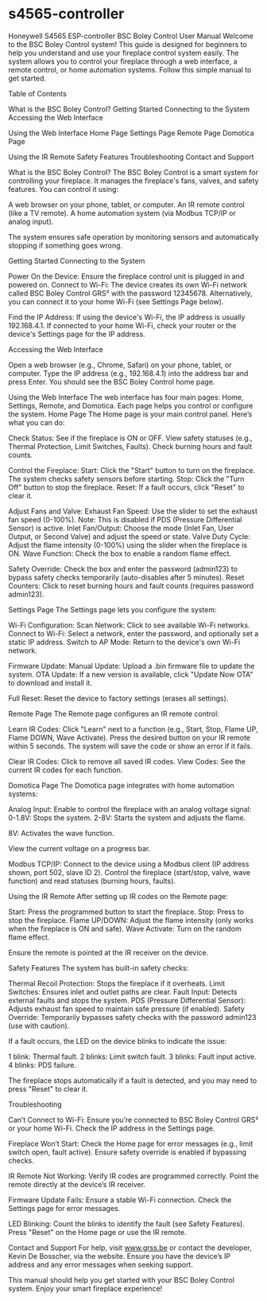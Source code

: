 # s4565-controller
Honeywell S4565 ESP-controller
BSC Boley Control User Manual
Welcome to the BSC Boley Control system! This guide is designed for beginners to help you understand and use your fireplace control system easily. The system allows you to control your fireplace through a web interface, a remote control, or home automation systems. Follow this simple manual to get started.

Table of Contents

What is the BSC Boley Control?
Getting Started
Connecting to the System
Accessing the Web Interface


Using the Web Interface
Home Page
Settings Page
Remote Page
Domotica Page


Using the IR Remote
Safety Features
Troubleshooting
Contact and Support


What is the BSC Boley Control?
The BSC Boley Control is a smart system for controlling your fireplace. It manages the fireplace's fans, valves, and safety features. You can control it using:

A web browser on your phone, tablet, or computer.
An IR remote control (like a TV remote).
A home automation system (via Modbus TCP/IP or analog input).

The system ensures safe operation by monitoring sensors and automatically stopping if something goes wrong.

Getting Started
Connecting to the System

Power On the Device: Ensure the fireplace control unit is plugged in and powered on.
Connect to Wi-Fi:
The device creates its own Wi-Fi network called BSC Boley Control GRS² with the password 12345678.
Alternatively, you can connect it to your home Wi-Fi (see Settings Page below).


Find the IP Address:
If using the device's Wi-Fi, the IP address is usually 192.168.4.1.
If connected to your home Wi-Fi, check your router or the device's Settings page for the IP address.



Accessing the Web Interface

Open a web browser (e.g., Chrome, Safari) on your phone, tablet, or computer.
Type the IP address (e.g., 192.168.4.1) into the address bar and press Enter.
You should see the BSC Boley Control home page.


Using the Web Interface
The web interface has four main pages: Home, Settings, Remote, and Domotica. Each page helps you control or configure the system.
Home Page
The Home page is your main control panel. Here’s what you can do:

Check Status:
See if the fireplace is ON or OFF.
View safety statuses (e.g., Thermal Protection, Limit Switches, Faults).
Check burning hours and fault counts.


Control the Fireplace:
Start: Click the "Start" button to turn on the fireplace. The system checks safety sensors before starting.
Stop: Click the "Turn Off" button to stop the fireplace.
Reset: If a fault occurs, click "Reset" to clear it.


Adjust Fans and Valve:
Exhaust Fan Speed: Use the slider to set the exhaust fan speed (0-100%). Note: This is disabled if PDS (Pressure Differential Sensor) is active.
Inlet Fan/Output: Choose the mode (Inlet Fan, User Output, or Second Valve) and adjust the speed or state.
Valve Duty Cycle: Adjust the flame intensity (0-100%) using the slider when the fireplace is ON.
Wave Function: Check the box to enable a random flame effect.


Safety Override: Check the box and enter the password (admin123) to bypass safety checks temporarily (auto-disables after 5 minutes).
Reset Counters: Click to reset burning hours and fault counts (requires password admin123).

Settings Page
The Settings page lets you configure the system:

Wi-Fi Configuration:
Scan Network: Click to see available Wi-Fi networks.
Connect to Wi-Fi: Select a network, enter the password, and optionally set a static IP address.
Switch to AP Mode: Return to the device's own Wi-Fi network.


Firmware Update:
Manual Update: Upload a .bin firmware file to update the system.
OTA Update: If a new version is available, click "Update Now OTA" to download and install it.


Full Reset: Reset the device to factory settings (erases all settings).

Remote Page
The Remote page configures an IR remote control:

Learn IR Codes:
Click "Learn" next to a function (e.g., Start, Stop, Flame UP, Flame DOWN, Wave Activate).
Press the desired button on your IR remote within 5 seconds.
The system will save the code or show an error if it fails.


Clear IR Codes: Click to remove all saved IR codes.
View Codes: See the current IR codes for each function.

Domotica Page
The Domotica page integrates with home automation systems:

Analog Input:
Enable to control the fireplace with an analog voltage signal:
0-1.8V: Stops the system.
2-8V: Starts the system and adjusts the flame.

8V: Activates the wave function.




View the current voltage on a progress bar.


Modbus TCP/IP:
Connect to the device using a Modbus client (IP address shown, port 502, slave ID 2).
Control the fireplace (start/stop, valve, wave function) and read statuses (burning hours, faults).




Using the IR Remote
After setting up IR codes on the Remote page:

Start: Press the programmed button to start the fireplace.
Stop: Press to stop the fireplace.
Flame UP/DOWN: Adjust the flame intensity (only works when the fireplace is ON and safe).
Wave Activate: Turn on the random flame effect.

Ensure the remote is pointed at the IR receiver on the device.

Safety Features
The system has built-in safety checks:

Thermal Recoil Protection: Stops the fireplace if it overheats.
Limit Switches: Ensures inlet and outlet paths are clear.
Fault Input: Detects external faults and stops the system.
PDS (Pressure Differential Sensor): Adjusts exhaust fan speed to maintain safe pressure (if enabled).
Safety Override: Temporarily bypasses safety checks with the password admin123 (use with caution).

If a fault occurs, the LED on the device blinks to indicate the issue:

1 blink: Thermal fault.
2 blinks: Limit switch fault.
3 blinks: Fault input active.
4 blinks: PDS failure.

The fireplace stops automatically if a fault is detected, and you may need to press "Reset" to clear it.

Troubleshooting

Can’t Connect to Wi-Fi:
Ensure you’re connected to BSC Boley Control GRS² or your home Wi-Fi.
Check the IP address in the Settings page.


Fireplace Won’t Start:
Check the Home page for error messages (e.g., limit switch open, fault active).
Ensure safety override is enabled if bypassing checks.


IR Remote Not Working:
Verify IR codes are programmed correctly.
Point the remote directly at the device’s IR receiver.


Firmware Update Fails:
Ensure a stable Wi-Fi connection.
Check the Settings page for error messages.


LED Blinking:
Count the blinks to identify the fault (see Safety Features).
Press "Reset" on the Home page or use the IR remote.




Contact and Support
For help, visit www.grss.be or contact the developer, Kevin De Bosscher, via the website. Ensure you have the device’s IP address and any error messages when seeking support.

This manual should help you get started with your BSC Boley Control system. Enjoy your smart fireplace experience!
